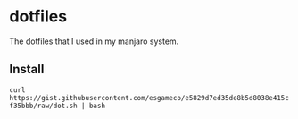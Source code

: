 # dotfiles

The dotfiles that I used in my manjaro system.

## Install

`curl https://gist.githubusercontent.com/esgameco/e5829d7ed35de8b5d8038e415cf35bbb/raw/dot.sh | bash` 
